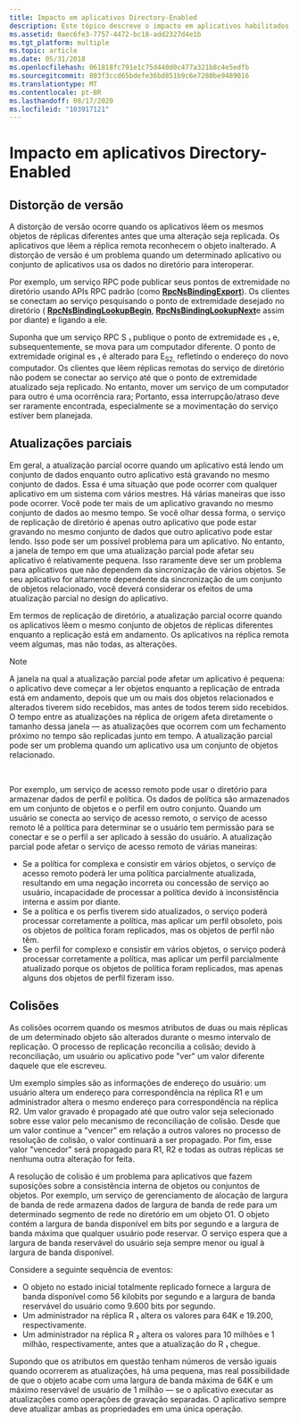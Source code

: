 ```yaml
---
title: Impacto em aplicativos Directory-Enabled
description: Este tópico descreve o impacto em aplicativos habilitados para diretório quando ocorrem distorções de versão, atualizações parciais ou colisões.
ms.assetid: 0aec6fe3-7757-4472-bc18-add2327d4e1b
ms.tgt_platform: multiple
ms.topic: article
ms.date: 05/31/2018
ms.openlocfilehash: 061818fc791e1c75d440d0c477a321b8c4e5edfb
ms.sourcegitcommit: 803f3ccd65bdefe36bd851b9c6e7280be9489016
ms.translationtype: MT
ms.contentlocale: pt-BR
ms.lasthandoff: 08/17/2020
ms.locfileid: "103917121"
---
```

# <a name="impact-on-directory-enabled-applications"></a>Impacto em aplicativos Directory-Enabled

## <a name="version-skew"></a>Distorção de versão

A distorção de versão ocorre quando os aplicativos lêem os mesmos objetos de réplicas diferentes antes que uma alteração seja replicada. Os aplicativos que lêem a réplica remota reconhecem o objeto inalterado. A distorção de versão é um problema quando um determinado aplicativo ou conjunto de aplicativos usa os dados no diretório para interoperar.

Por exemplo, um serviço RPC pode publicar seus pontos de extremidade no diretório usando APIs RPC padrão (como [**RpcNsBindingExport**](/windows/desktop/api/rpcnsi/nf-rpcnsi-rpcnsbindingexporta)). Os clientes se conectam ao serviço pesquisando o ponto de extremidade desejado no diretório ( [**RpcNsBindingLookupBegin**](/windows/desktop/api/rpcnsi/nf-rpcnsi-rpcnsbindinglookupbegina), [**RpcNsBindingLookupNext**](/windows/desktop/api/rpcnsi/nf-rpcnsi-rpcnsbindinglookupnext)e assim por diante) e ligando a ele.

Suponha que um serviço RPC S ₁ publique o ponto de extremidade es ₁ e, subsequentemente, se mova para um computador diferente. O ponto de extremidade original es ₁ é alterado para E<sub>S2,</sub> refletindo o endereço do novo computador. Os clientes que lêem réplicas remotas do serviço de diretório não podem se conectar ao serviço até que o ponto de extremidade atualizado seja replicado. No entanto, mover um serviço de um computador para outro é uma ocorrência rara; Portanto, essa interrupção/atraso deve ser raramente encontrada, especialmente se a movimentação do serviço estiver bem planejada.

## <a name="partial-updates"></a>Atualizações parciais

Em geral, a atualização parcial ocorre quando um aplicativo está lendo um conjunto de dados enquanto outro aplicativo está gravando no mesmo conjunto de dados. Essa é uma situação que pode ocorrer com qualquer aplicativo em um sistema com vários mestres. Há várias maneiras que isso pode ocorrer. Você pode ter mais de um aplicativo gravando no mesmo conjunto de dados ao mesmo tempo. Se você olhar dessa forma, o serviço de replicação de diretório é apenas outro aplicativo que pode estar gravando no mesmo conjunto de dados que outro aplicativo pode estar lendo. Isso pode ser um possível problema para um aplicativo. No entanto, a janela de tempo em que uma atualização parcial pode afetar seu aplicativo é relativamente pequena. Isso raramente deve ser um problema para aplicativos que não dependem da sincronização de vários objetos. Se seu aplicativo for altamente dependente da sincronização de um conjunto de objetos relacionado, você deverá considerar os efeitos de uma atualização parcial no design do aplicativo.

Em termos de replicação de diretório, a atualização parcial ocorre quando os aplicativos lêem o mesmo conjunto de objetos de réplicas diferentes enquanto a replicação está em andamento. Os aplicativos na réplica remota veem algumas, mas não todas, as alterações.

> [!Note]  
> A janela na qual a atualização parcial pode afetar um aplicativo é pequena: o aplicativo deve começar a ler objetos enquanto a replicação de entrada está em andamento, depois que um ou mais dos objetos relacionados e alterados tiverem sido recebidos, mas antes de todos terem sido recebidos. O tempo entre as atualizações na réplica de origem afeta diretamente o tamanho dessa janela — as atualizações que ocorrem com um fechamento próximo no tempo são replicadas junto em tempo. A atualização parcial pode ser um problema quando um aplicativo usa um conjunto de objetos relacionado.

 

Por exemplo, um serviço de acesso remoto pode usar o diretório para armazenar dados de perfil e política. Os dados de política são armazenados em um conjunto de objetos e o perfil em outro conjunto. Quando um usuário se conecta ao serviço de acesso remoto, o serviço de acesso remoto lê a política para determinar se o usuário tem permissão para se conectar e se o perfil a ser aplicado à sessão do usuário. A atualização parcial pode afetar o serviço de acesso remoto de várias maneiras:

-   Se a política for complexa e consistir em vários objetos, o serviço de acesso remoto poderá ler uma política parcialmente atualizada, resultando em uma negação incorreta ou concessão de serviço ao usuário, incapacidade de processar a política devido à inconsistência interna e assim por diante.
-   Se a política e os perfis tiverem sido atualizados, o serviço poderá processar corretamente a política, mas aplicar um perfil obsoleto, pois os objetos de política foram replicados, mas os objetos de perfil não têm.
-   Se o perfil for complexo e consistir em vários objetos, o serviço poderá processar corretamente a política, mas aplicar um perfil parcialmente atualizado porque os objetos de política foram replicados, mas apenas alguns dos objetos de perfil fizeram isso.

## <a name="collisions"></a>Colisões

As colisões ocorrem quando os mesmos atributos de duas ou mais réplicas de um determinado objeto são alterados durante o mesmo intervalo de replicação. O processo de replicação reconcilia a colisão; devido à reconciliação, um usuário ou aplicativo pode "ver" um valor diferente daquele que ele escreveu.

Um exemplo simples são as informações de endereço do usuário: um usuário altera um endereço para correspondência na réplica R1 e um administrador altera o mesmo endereço para correspondência na réplica R2. Um valor gravado é propagado até que outro valor seja selecionado sobre esse valor pelo mecanismo de reconciliação de colisão. Desde que um valor continue a "vencer" em relação a outros valores no processo de resolução de colisão, o valor continuará a ser propagado. Por fim, esse valor "vencedor" será propagado para R1, R2 e todas as outras réplicas se nenhuma outra alteração for feita.

A resolução de colisão é um problema para aplicativos que fazem suposições sobre a consistência interna de objetos ou conjuntos de objetos. Por exemplo, um serviço de gerenciamento de alocação de largura de banda de rede armazena dados de largura de banda de rede para um determinado segmento de rede no diretório em um objeto O1. O objeto contém a largura de banda disponível em bits por segundo e a largura de banda máxima que qualquer usuário pode reservar. O serviço espera que a largura de banda reservável do usuário seja sempre menor ou igual à largura de banda disponível.

Considere a seguinte sequência de eventos:

-   O objeto no estado inicial totalmente replicado fornece a largura de banda disponível como 56 kilobits por segundo e a largura de banda reservável do usuário como 9.600 bits por segundo.
-   Um administrador na réplica R ₁ altera os valores para 64K e 19.200, respectivamente.
-   Um administrador na réplica R ₂ altera os valores para 10 milhões e 1 milhão, respectivamente, antes que a atualização do R ₁ chegue.

Supondo que os atributos em questão tenham números de versão iguais quando ocorrerem as atualizações, há uma pequena, mas real possibilidade de que o objeto acabe com uma largura de banda máxima de 64K e um máximo reservável de usuário de 1 milhão — se o aplicativo executar as atualizações como operações de gravação separadas. O aplicativo sempre deve atualizar ambas as propriedades em uma única operação.

 

 
